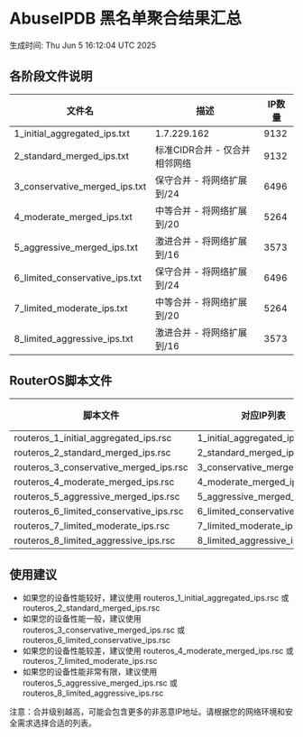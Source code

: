 # AbuseIPDB 黑名单聚合结果汇总
生成时间: Thu Jun  5 16:12:04 UTC 2025

## 各阶段文件说明

| 文件名 | 描述 | IP数量 |
|--------|------|--------|
| 1_initial_aggregated_ips.txt | 1.7.229.162 | 9132 |
| 2_standard_merged_ips.txt | 标准CIDR合并 - 仅合并相邻网络 | 9132 |
| 3_conservative_merged_ips.txt | 保守合并 - 将网络扩展到/24 | 6496 |
| 4_moderate_merged_ips.txt | 中等合并 - 将网络扩展到/20 | 5264 |
| 5_aggressive_merged_ips.txt | 激进合并 - 将网络扩展到/16 | 3573 |
| 6_limited_conservative_ips.txt | 保守合并 - 将网络扩展到/24 | 6496 |
| 7_limited_moderate_ips.txt | 中等合并 - 将网络扩展到/20 | 5264 |
| 8_limited_aggressive_ips.txt | 激进合并 - 将网络扩展到/16 | 3573 |

## RouterOS脚本文件

| 脚本文件 | 对应IP列表 | IP数量 |
|----------|------------|--------|
| routeros_1_initial_aggregated_ips.rsc | 1_initial_aggregated_ips.txt | 9132 |
| routeros_2_standard_merged_ips.rsc | 2_standard_merged_ips.txt | 9132 |
| routeros_3_conservative_merged_ips.rsc | 3_conservative_merged_ips.txt | 6496 |
| routeros_4_moderate_merged_ips.rsc | 4_moderate_merged_ips.txt | 5264 |
| routeros_5_aggressive_merged_ips.rsc | 5_aggressive_merged_ips.txt | 3573 |
| routeros_6_limited_conservative_ips.rsc | 6_limited_conservative_ips.txt | 6496 |
| routeros_7_limited_moderate_ips.rsc | 7_limited_moderate_ips.txt | 5264 |
| routeros_8_limited_aggressive_ips.rsc | 8_limited_aggressive_ips.txt | 3573 |

## 使用建议

- 如果您的设备性能较好，建议使用 routeros_1_initial_aggregated_ips.rsc 或 routeros_2_standard_merged_ips.rsc
- 如果您的设备性能一般，建议使用 routeros_3_conservative_merged_ips.rsc 或 routeros_6_limited_conservative_ips.rsc
- 如果您的设备性能较差，建议使用 routeros_4_moderate_merged_ips.rsc 或 routeros_7_limited_moderate_ips.rsc
- 如果您的设备性能非常有限，建议使用 routeros_5_aggressive_merged_ips.rsc 或 routeros_8_limited_aggressive_ips.rsc

注意：合并级别越高，可能会包含更多的非恶意IP地址。请根据您的网络环境和安全需求选择合适的列表。
